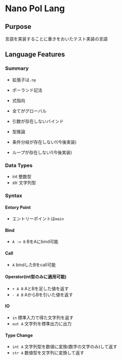 # Nano Pol Lang
## Purpose
言語を実装することに重きをおいたテスト実装の言語

## Language Features
### Summary
- 拡張子は`.np`
- ポーランド記法
- 式指向
- 全てがグローバル
- 引数が存在しないバインド
- 型推論

- 条件分岐が存在しない!(今後実装)
- ループが存在しない!(今後実装)

### Data Types
- int 整数型
- str 文字列型

### Syntax
#### Entory Point
- エントリーポイントは`main`

#### Bind
- `A := B` BをAにbind可能

#### Call
- `A` bindしたBをcall可能

#### Operator(int型のみに適用可能)
- `+ A B` AとBを足した値を返す
- `- A B` AからBを引いた値を返す

#### IO
- `in` 標準入力で得た文字列を返す
- `out A` 文字列を標準出力に出力

#### Type Change
- `int A` 文字列型を数値に変換(数字の文字のみ)して返す
- `str A` 数値型を文字列に変換して返す
